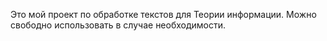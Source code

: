 Это мой проект по обработке текстов для Теории информации.
Можно свободно использовать в случае необходимости.
